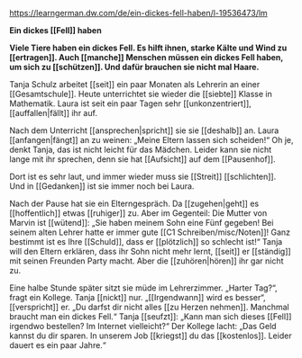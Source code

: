 https://learngerman.dw.com/de/ein-dickes-fell-haben/l-19536473/lm

**Ein dickes [[Fell]] haben**

**Viele Tiere haben ein dickes Fell. Es hilft ihnen, starke Kälte und Wind zu [[ertragen]]. Auch [[manche]] Menschen müssen ein dickes Fell haben, um sich zu [[schützen]]. Und dafür brauchen sie nicht mal Haare.**

Tanja Schulz arbeitet [[seit]] ein paar Monaten als Lehrerin an einer [[Gesamtschule]]. Heute unterrichtet sie wieder die [[siebte]] Klasse in Mathematik. Laura ist seit ein paar Tagen sehr [[unkonzentriert]], [[auffallen|fällt]] ihr auf.

Nach dem Unterricht [[ansprechen|spricht]] sie sie [[deshalb]] an. Laura [[anfangen|fängt]] an zu weinen: „Meine Eltern lassen sich scheiden!“
Oh je, denkt Tanja, das ist nicht leicht für das Mädchen. Leider kann sie nicht lange mit ihr sprechen, denn sie hat [[Aufsicht]] auf dem [[Pausenhof]].

Dort ist es sehr laut, und immer wieder muss sie [[Streit]] [[schlichten]]. Und in [[Gedanken]] ist sie immer noch bei Laura.

Nach der Pause hat sie ein Elterngespräch. Da [[zugehen|geht]] es [[hoffentlich]] etwas [[ruhiger]] zu.
Aber im Gegenteil: Die Mutter von Marvin ist [[wütend]]: „Sie haben meinem Sohn eine Fünf gegeben! Bei seinem alten Lehrer hatte er immer gute [[C1 Schreiben/misc/Noten]]! Ganz bestimmt ist es Ihre [[Schuld]], dass er [[plötzlich]] so schlecht ist!“
Tanja will den Eltern erklären, dass ihr Sohn nicht mehr lernt, [[seit]] er [[ständig]] mit seinen Freunden Party macht. Aber die [[zuhören|hören]] ihr gar nicht zu.

Eine halbe Stunde später sitzt sie müde im Lehrerzimmer. „Harter Tag?“, fragt ein Kollege. Tanja [[nickt]] nur.
„[[Irgendwann]] wird es besser“, [[verspricht]] er. „Du darfst dir nicht alles [[zu Herzen nehmen]]. Manchmal braucht man ein dickes Fell.“
Tanja [[seufzt]]: „Kann man sich dieses [[Fell]] irgendwo bestellen? Im Internet vielleicht?“
Der Kollege lacht: „Das Geld kannst du dir sparen. In unserem Job [[kriegst]] du das [[kostenlos]]. Leider dauert es ein paar Jahre.“
